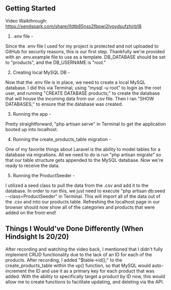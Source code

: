 ## Getting Started

Video Walkthrough: https://sendspark.com/share/ifdtb85nss2fbpwi2lyoydsufzhjrb18

1) .env file - 

Since the .env file I used for my project is protected and not uploaded to GitHub for security reasons, this is our first step. Thankfully we're provided with an .env.example file to use as a template. DB_DATABASE should be set to "products", and the DB_USERNAME is "root."

2) Creating local MySQL DB -

Now that the .env file is in place, we need to create a local MySQL database. I did this via Terminal, using "mysql -u root" to login as the root user, and running "CREATE DATABASE products;" to create the database that will house the incoming data from our .csv file. Then I ran "SHOW DATABASES;" to ensure that the database was created.

3) Running the app -

Pretty straightforward, "php artisan serve" in Terminal to get the application booted up into localhost.

4) Running the create_products_table migration -

One of my favorite things about Laravel is the ability to model tables for a database via migrations. All we need to do is run "php artisan migrate" so that our table structure gets appended to the MySQL database. Now we're ready to receive the data.

5) Running the ProductSeeder -

I utilized a seed class to pull the data from the .csv and add it to the database. In order to run this, we just need to execute "php artisan db:seed --class=ProductSeeder" in Terminal. This will import all of the data out of the .csv and into our products table. Refreshing the localhost page in our browser should now show all of the categories and products that were added on the front-end!

## Things I Would've Done Differently (When Hindsight Is 20/20)

After recording and watching the video back, I mentioned that I didn't fully implement CRUD functionality due to the lack of an ID for each of the products. After recording, I added "$table->id();" to the create_products_table within the up() function, so that MySQL would auto-increment the ID and use it as a primary key for each product that was added. With the ability to specifically target a product by ID now, this would allow me to create functions to facilitate updating, and deleting via the API. 
